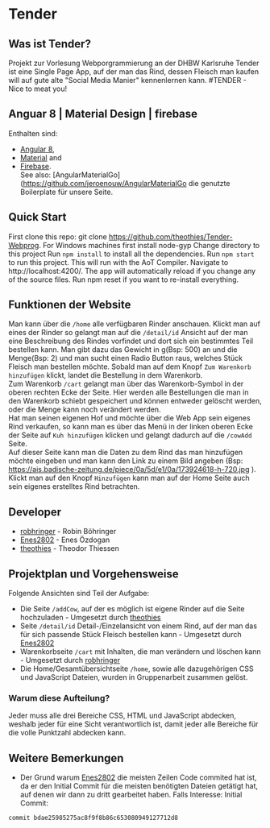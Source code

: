 # Tender
## Was ist Tender?
Projekt zur Vorlesung Webporgrammierung an der DHBW Karlsruhe
Tender ist eine Single Page App, auf der man das Rind, dessen Fleisch man kaufen
will auf gute alte "Social Media Manier" kennenlernen kann.
#TENDER - Nice to meat you!

## Anguar 8 | Material Design | firebase
Enthalten sind:
* [Angular 8](https://angular.io),
* [Material](https://material.io/) and
* [Firebase](https://firebase.google.com/).  
See also: [AngularMaterialGo](https://github.com/jeroenouw/AngularMaterialGo die genutzte Boilerplate für unsere Seite.

## Quick Start
First clone this repo: git clone https://github.com/theothies/Tender-Webprog. 
For Windows machines first install node-gyp Change directory to this project
Run ``` npm install ``` to install all the dependencies.
Run ``` npm start ``` to run this project. This will run with the AoT Compiler.
Navigate to http://localhost:4200/. The app will automatically reload if you change any of the source files.
Run npm reset if you want to re-install everything.

## Funktionen der Website
Man kann über die ```/home``` alle verfügbaren Rinder anschauen. Klickt man auf eines der Rinder so gelangt man auf die ```/detail/id``` Ansicht auf der man eine Beschreibung des Rindes vorfindet und dort sich ein bestimmtes Teil bestellen kann. Man gibt dazu das Gewicht in g(Bsp: 500) an und die Menge(Bsp: 2) und man sucht einen Radio Button raus, welches Stück Fleisch man bestellen möchte. Sobald man auf dem Knopf ```Zum Warenkorb hinzufügen``` klickt, landet die Bestellung in dem Warenkorb.  
Zum Warenkorb ```/cart``` gelangt man über das Warenkorb-Symbol in der oberen rechten Ecke der Seite. Hier werden alle Bestellungen die man in den Warenkorb schiebt gespeichert und können entweder gelöscht werden, oder die Menge kann noch verändert werden.  
Hat man seinen eigenen Hof und möchte über die Web App sein eigenes Rind verkaufen, so kann man es über das Menü in der linken oberen Ecke der Seite auf ```Kuh hinzufügen``` klicken und gelangt dadurch auf die ```/cowAdd``` Seite.  
Auf dieser Seite kann man die Daten zu dem Rind das man hinzufügen möchte eingeben und man kann den Link zu einem Bild angeben (Bsp: https://ais.badische-zeitung.de/piece/0a/5d/e1/0a/173924618-h-720.jpg ). Klickt man auf den Knopf ```Hinzufügen``` kann man auf der Home Seite auch sein eigenes erstelltes Rind betrachten.

## Developer
* [robhringer](https://github.com/robhringer) - Robin Böhringer
* [Enes2802](https://github.com/Enes2802) - Enes Özdogan
* [theothies](https://github.com/theothies) - Theodor Thiessen

## Projektplan und Vorgehensweise
Folgende Ansichten sind Teil der Aufgabe:  
* Die Seite ```/addCow```, auf der es möglich ist eigene Rinder auf die Seite hochzuladen - Umgesetzt durch [theothies](https://github.com/theothies)
* Seite ```/detail/id``` Detail-/Einzelansicht von einem Rind, auf der man das für sich passende Stück Fleisch bestellen kann - Umgesetzt durch [Enes2802](https://github.com/Enes2802)
* Warenkorbseite ```/cart``` mit Inhalten, die man verändern und löschen kann   - Umgesetzt durch [robhringer](https://github.com/robhringer)
* Die Home/Gesamtübersichtseite ```/home```, sowie alle dazugehörigen CSS und JavaScript Dateien, wurden in Gruppenarbeit zusammen gelöst.

### Warum diese Aufteilung?
Jeder muss alle drei Bereiche CSS, HTML und JavaScript abdecken, weshalb jeder für eine Sicht verantwortlich ist, damit jeder alle Bereiche für die volle Punktzahl abdecken kann.

## Weitere Bemerkungen
* Der Grund warum [Enes2802](https://github.com/Enes2802) die meisten Zeilen Code commited hat ist, da er den Initial Commit für die meisten benötigten Dateien getätigt hat, auf denen wir dann zu dritt gearbeitet haben. Falls Interesse: Initial Commit:
```
commit bdae25985275ac8f9f8b86c653080949127712d8
```
